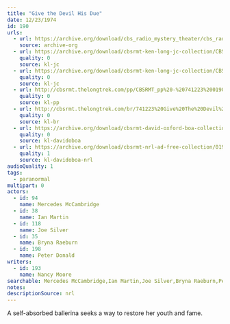 ```yaml
---
title: "Give the Devil His Due"
date: 12/23/1974
id: 190
urls: 
  - url: https://archive.org/download/cbs_radio_mystery_theater/cbs_radio_mystery_theater-0151-0200.zip/cbs_radio_mystery_theater-0151-0200%2Fcbsrmt_0190_give_the_devil_his_due.mp3
    source: archive-org
  - url: https://archive.org/download/cbsrmt-ken-long-jc-collection/CBSRMT - 741223 0190 Give The Devil His Due vbr kb_jc.mp3
    quality: 0
    source: kl-jc
  - url: https://archive.org/download/cbsrmt-ken-long-jc-collection/CBSRMT - 741223 0190 Give the Devil His Due vbr df_jc.mp3
    quality: 0
    source: kl-jc
  - url: http://cbsrmt.thelongtrek.com/pp/CBSRMT_pp%20-%20741223%200190%20Give%20the%20Devil%20His%20Due.mp3
    quality: 0
    source: kl-pp
  - url: http://cbsrmt.thelongtrek.com/br/741223%20Give%20The%20Devil%20His%20Due%20-%20WOR.mp3
    quality: 0
    source: kl-br
  - url: https://archive.org/download/cbsrmt-david-oxford-boa-collection/CBSRMT-741223-0190-Give-the-Devil-His-Due-(128-44)_KIXI-{BoA}.mp3
    quality: 0
    source: kl-davidoboa
  - url: https://archive.org/download/cbsrmt-nrl-ad-free-collection/0190%20CBSRMT-741223-0190-Give-the-Devil-His-Due-(128-44)_KIXI-%7BBoA%7D%20(no%20ads).mp3
    quality: 1
    source: kl-davidoboa-nrl
audioQuality: 1
tags: 
  - paranormal
multipart: 0
actors:  
  - id: 94
    name: Mercedes McCambridge  
  - id: 38
    name: Ian Martin  
  - id: 118
    name: Joe Silver  
  - id: 35
    name: Bryna Raeburn  
  - id: 198
    name: Peter Donald
writers:  
  - id: 193
    name: Nancy Moore
searchable: Mercedes McCambridge,Ian Martin,Joe Silver,Bryna Raeburn,Peter Donald Nancy Moore
notes: 
descriptionSource: nrl
---
```

A self-absorbed ballerina seeks a way to restore her youth and fame.